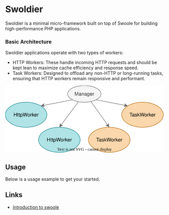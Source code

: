 # Swoldier

Swoldier is a minimal micro-framework built on top of Swoole for building high-performance PHP applications.

### Basic Architecture

Swoldier applications operate with two types of workers:

* HTTP Workers: These handle incoming HTTP requests and should be kept lean to maximize cache efficiency and response speed.
* Task Workers: Designed to offload any non-HTTP or long-running tasks, ensuring that HTTP workers remain responsive and performant.

![Swoole-Diagram](./assets/swoole-architecture.svg)


## Usage

Below is a usage example to get your started.

## Links

* [Introduction to swoole](https://phpgoodness.com/articles/introduction-to-swoole.html)